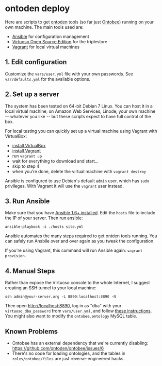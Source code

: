 # ontoden deploy

Here are scripts to get [ontoden](https://github.com/ontoden) tools (so far just [Ontobee](https://github.com/ontoden/ontobee)) running on your own machine. The main tools used are:

- [Ansible](http://www.ansible.com) for configuration management
- [Virtuoso Open Source Edition](http://virtuoso.openlinksw.com/dataspace/doc/dav/wiki/Main/) for the triplestore
- [Vagrant](https://www.vagrantup.com) for local virtual machines


## 1. Edit configuration

Customize the `vars/user.yml` file with your own passwords. See `var/defaults.yml` for the available options.


## 2. Set up a server

The system has been tested on 64-bit Debian 7 Linux. You can host it in a local virtual machine, on Amazon Web Services, Linode, your own machine -- whatever you like -- but these scripts expect to have full control of the box.

For local testing you can quickly set up a virtual machine using Vagrant with VirtualBox:

- [install VirtualBox](https://www.virtualbox.org)
- [install Vagrant](https://docs.vagrantup.com/v2/installation/)
- run `vagrant up`
- wait for everything to download and start...
- skip to step 4
- when you're done, delete the virtual machine with `vagrant destroy`

Ansible is configured to use Debian's default `admin` user, which has `sudo` privileges. With Vagrant it will use the `vagrant` user instead.


## 3. Run Ansible

Make sure that you have [Ansible 1.6+ installed](http://docs.ansible.com/intro_installation.html#getting-ansible). Edit the `hosts` file to include the IP of your server. Then run ansible:

    ansible-playbook -i ./hosts site.yml

Ansible automates the many steps required to get ontden tools running. You can safely run Ansbile over and over again as you tweak the configuration.

If you're using Vagrant, this command will run Ansible again: `vagrant provision`.


## 4. Manual Steps

Rather than expose the Virtuoso console to the whole Internet, I suggest creating an SSH tunnel to your local machine:
    
    ssh admin@your-server.org -L 8890:localhost:8890 -N

Then open <http://localhost:8890>, log in as "dba" with your `virtuoso_dba_password` from `vars/user.yml`, and follow [these instructions](http://virtuoso.openlinksw.com/dataspace/doc/dav/wiki/Main/VirtTipsAndTricksGuideImportOntology). You might also want to modify the `ontobee.ontology` MySQL table.


## Known Problems

- Ontobee has an external dependency that we're currently disabling: <https://github.com/ontoden/ontobee/issues/6>
- There's no code for loading ontologies, and the tables in `roles/ontobee/files` are just reverse-engineered hacks.




